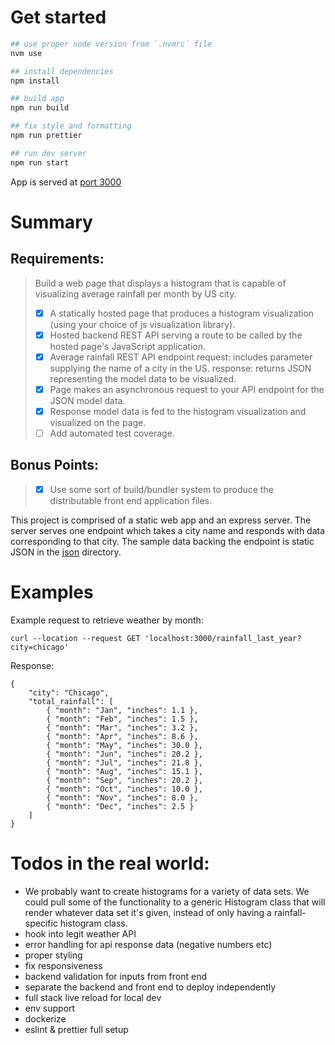 # Get started
```bash
## use proper node version from `.nvmrc` file
nvm use

## install dependencies
npm install

## build app
npm run build

## fix style and formatting
npm run prettier

## run dev server
npm run start
```
App is served at [port 3000](http://localhost:3000/)


# Summary

## Requirements: 
> Build a web page that displays a histogram that is capable of visualizing average rainfall per month by US city.
> - [x] A statically hosted page that produces a histogram visualization (using your choice of js visualization library).
> - [x] Hosted backend REST API serving a route to be called by the hosted page's JavaScript application.
> - [x] Average rainfall REST API endpoint
            request: includes parameter supplying the name of a city in the US.
            response: returns JSON representing the model data to be visualized.
> - [x] Page makes an asynchronous request to your API endpoint for the JSON model data.
> - [x] Response model data is fed to the histogram visualization and visualized on the page.
> - [ ] Add automated test coverage.

## Bonus Points:
> - [x] Use some sort of build/bundler system to produce the distributable front end application files.
 
This project is comprised of a static web app and an express server. The server serves
one endpoint which takes a city name and responds with data corresponding to that city.
The sample data backing the endpoint is static JSON in the [json](./json/) directory.

# Examples 
Example request to retrieve weather by month:
```
curl --location --request GET 'localhost:3000/rainfall_last_year?city=chicago'
```

Response:
```
{
    "city": "Chicago",
    "total_rainfall": [
        { "month": "Jan", "inches": 1.1 },
        { "month": "Feb", "inches": 1.5 },
        { "month": "Mar", "inches": 3.2 },
        { "month": "Apr", "inches": 8.6 },
        { "month": "May", "inches": 30.0 },
        { "month": "Jun", "inches": 20.2 },
        { "month": "Jul", "inches": 21.8 },
        { "month": "Aug", "inches": 15.1 },
        { "month": "Sep", "inches": 20.2 },
        { "month": "Oct", "inches": 10.0 },
        { "month": "Nov", "inches": 8.0 },
        { "month": "Dec", "inches": 2.5 }
    ] 
}
```

# Todos in the real world:
- We probably want to create histograms for a variety of data sets. We could pull some of the functionality to a generic Histogram class that will render whatever data set it's given, instead of only having a rainfall-specific histogram class. 
- hook into legit weather API
- error handling for api response data (negative numbers etc)
- proper styling
- fix responsiveness
- backend validation for inputs from front end
- separate the backend and front end to deploy independently
- full stack live reload for local dev
- env support
- dockerize
- eslint & prettier full setup